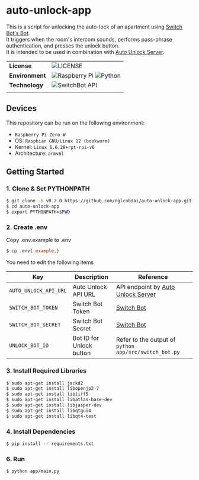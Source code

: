 # auto-unlock-app

This is a script for unlocking the auto-lock of an apartment using [Switch Bot's Bot](https://www.switchbot.jp/products/switchbot-bot). \
It triggers when the room's intercom sounds, performs pass-phrase authentication, and presses the unlock button. \
It is intended to be used in combination with [Auto Unlock Server](https://github.com/nglcobdai/auto-unlock-server).

|                 |                                                                                                                                                                                                   |
| --------------- | ------------------------------------------------------------------------------------------------------------------------------------------------------------------------------------------------- |
| **License**     | ![LICENSE](https://img.shields.io/badge/license-MIT-blue.svg?style=flat)                                                                                                                          |
| **Environment** | ![Raspberry Pi](https://img.shields.io/badge/-Raspberry_Pi_Zero_W-C51A4A.svg?logo=Raspberry-Pi&style=flat) ![Python](https://img.shields.io/badge/-Python_3.10-F9DC3E.svg?logo=python&style=flat) |
| **Technology**  | ![SwitchBot API](https://img.shields.io/badge/-SwitchBot_API_v1.1-fc6203.svg?logo=SwitchBot&style=flat)                                                                                           |
|                 |                                                                                                                                                                                                   |

## Devices

This repository can be run on the following environment:

- `Raspberry Pi Zero W`
- OS: `Raspbian GNU/Linux 12 (bookworm)`
- Kernel: `Linux 6.6.28+rpt-rpi-v6`
- Architecture: `armv6l`

## Getting Started

### 1. Clone & Set PYTHONPATH

```sh
$ git clone -b v0.2.0 https://github.com/nglcobdai/auto-unlock-app.git
$ cd auto-unlock-app
$ export PYTHONPATH=$PWD
```

### 2. Create .env

Copy .env.example to .env

```sh
$ cp .env{.example,}
```

You need to edit the following items

| Key                   | Description              | Reference                                                                                     |
| --------------------- | ------------------------ | --------------------------------------------------------------------------------------------- |
| `AUTO_UNLOCK_API_URL` | Auto Unlock API URL      | API endpoint by [Auto Unlock Server](https://github.com/nglcobdai/auto-unlock-server)         |
| `SWITCH_BOT_TOKEN`    | Switch Bot Token         | [Switch Bot](https://support.switch-bot.com/hc/ja/articles/12822710195351-トークンの取得方法) |
| `SWITCH_BOT_SECRET`   | Switch Bot Secret        | [Switch Bot](https://support.switch-bot.com/hc/ja/articles/12822710195351-トークンの取得方法) |
| `UNLOCK_BOT_ID`       | Bot ID for Unlock button | Refer to the output of `python app/src/switch_bot.py`                                         |

### 3. Install Required Libraries

```sh
$ sudo apt-get install jackd2
$ sudo apt-get install libopenjp2-7
$ sudo apt-get install libtiff5
$ sudo apt-get install libatlas-base-dev
$ sudo apt-get install libjasper-dev
$ sudo apt-get install libqtgui4
$ sudo apt-get install libqt4-test
```

### 4. Install Dependencies

```sh
$ pip install -r requirements.txt
```

### 6. Run

```sh
$ python app/main.py
```
